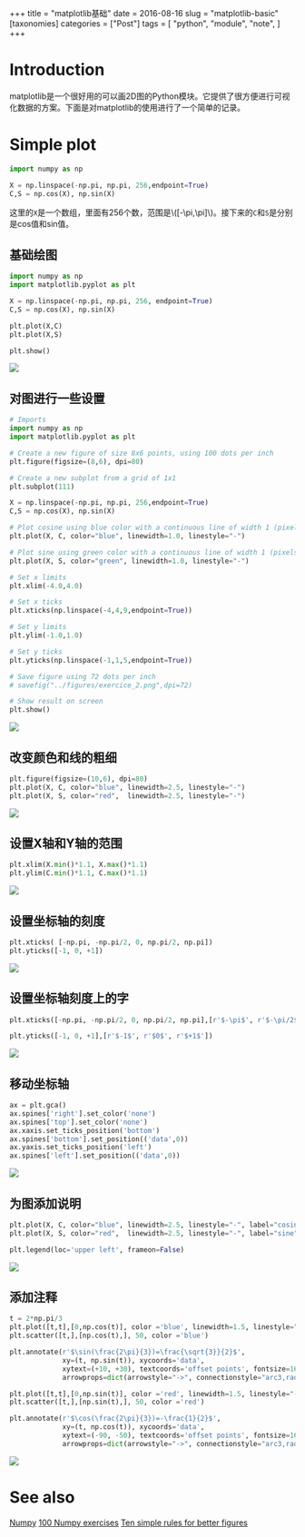 +++
title = "matplotlib基础"
date = 2016-08-16
slug = "matplotlib-basic"
[taxonomies]
categories =  ["Post"]
tags = [
  "python",
  "module",
  "note",
]
+++

# Introduction
matplotlib是一个很好用的可以画2D图的Python模块。它提供了很方便进行可视化数据的方案。下面是对matplotlib的使用进行了一个简单的记录。

# Simple plot
```python
import numpy as np

X = np.linspace(-np.pi, np.pi, 256,endpoint=True)
C,S = np.cos(X), np.sin(X)
```
这里的`X`是一个数组，里面有256个数，范围是\\([-\pi,\pi]\\)。接下来的`C`和`S`是分别是cos值和sin值。

## 基础绘图
```python
import numpy as np
import matplotlib.pyplot as plt

X = np.linspace(-np.pi, np.pi, 256, endpoint=True)
C,S = np.cos(X), np.sin(X)

plt.plot(X,C)
plt.plot(X,S)

plt.show()
```
![](http://www.labri.fr/perso/nrougier/teaching/matplotlib/figures/exercice_1.png)

## 对图进行一些设置
```python
# Imports
import numpy as np
import matplotlib.pyplot as plt

# Create a new figure of size 8x6 points, using 100 dots per inch
plt.figure(figsize=(8,6), dpi=80)

# Create a new subplot from a grid of 1x1
plt.subplot(111)

X = np.linspace(-np.pi, np.pi, 256,endpoint=True)
C,S = np.cos(X), np.sin(X)

# Plot cosine using blue color with a continuous line of width 1 (pixels)
plt.plot(X, C, color="blue", linewidth=1.0, linestyle="-")

# Plot sine using green color with a continuous line of width 1 (pixels)
plt.plot(X, S, color="green", linewidth=1.0, linestyle="-")

# Set x limits
plt.xlim(-4.0,4.0)

# Set x ticks
plt.xticks(np.linspace(-4,4,9,endpoint=True))

# Set y limits
plt.ylim(-1.0,1.0)

# Set y ticks
plt.yticks(np.linspace(-1,1,5,endpoint=True))

# Save figure using 72 dots per inch
# savefig("../figures/exercice_2.png",dpi=72)

# Show result on screen
plt.show()
```
![](http://www.labri.fr/perso/nrougier/teaching/matplotlib/figures/exercice_2.png)
## 改变颜色和线的粗细
```python
plt.figure(figsize=(10,6), dpi=80)
plt.plot(X, C, color="blue", linewidth=2.5, linestyle="-")
plt.plot(X, S, color="red",  linewidth=2.5, linestyle="-")
```
![](http://www.labri.fr/perso/nrougier/teaching/matplotlib/figures/exercice_3.png)

## 设置X轴和Y轴的范围
```python
plt.xlim(X.min()*1.1, X.max()*1.1)
plt.ylim(C.min()*1.1, C.max()*1.1)
```
![](http://www.labri.fr/perso/nrougier/teaching/matplotlib/figures/exercice_4.png)
## 设置坐标轴的刻度
```python
plt.xticks( [-np.pi, -np.pi/2, 0, np.pi/2, np.pi])
plt.yticks([-1, 0, +1])
```
![](http://www.labri.fr/perso/nrougier/teaching/matplotlib/figures/exercice_5.png)

## 设置坐标轴刻度上的字
```python
plt.xticks([-np.pi, -np.pi/2, 0, np.pi/2, np.pi],[r'$-\pi$', r'$-\pi/2$', r'$0$', r'$+\pi/2$', r'$+\pi$'])

plt.yticks([-1, 0, +1],[r'$-1$', r'$0$', r'$+1$'])
```
![](http://www.labri.fr/perso/nrougier/teaching/matplotlib/figures/exercice_6.png)


## 移动坐标轴
```python
ax = plt.gca()
ax.spines['right'].set_color('none')
ax.spines['top'].set_color('none')
ax.xaxis.set_ticks_position('bottom')
ax.spines['bottom'].set_position(('data',0))
ax.yaxis.set_ticks_position('left')
ax.spines['left'].set_position(('data',0))
```
![](http://www.labri.fr/perso/nrougier/teaching/matplotlib/figures/exercice_7.png)


## 为图添加说明
```python
plt.plot(X, C, color="blue", linewidth=2.5, linestyle="-", label="cosine")
plt.plot(X, S, color="red",  linewidth=2.5, linestyle="-", label="sine")

plt.legend(loc='upper left', frameon=False)
```
![](http://www.labri.fr/perso/nrougier/teaching/matplotlib/figures/exercice_8.png)

## 添加注释
```python
t = 2*np.pi/3
plt.plot([t,t],[0,np.cos(t)], color ='blue', linewidth=1.5, linestyle="--")
plt.scatter([t,],[np.cos(t),], 50, color ='blue')

plt.annotate(r'$\sin(\frac{2\pi}{3})=\frac{\sqrt{3}}{2}$',
             xy=(t, np.sin(t)), xycoords='data',
             xytext=(+10, +30), textcoords='offset points', fontsize=16,
             arrowprops=dict(arrowstyle="->", connectionstyle="arc3,rad=.2"))

plt.plot([t,t],[0,np.sin(t)], color ='red', linewidth=1.5, linestyle="--")
plt.scatter([t,],[np.sin(t),], 50, color ='red')

plt.annotate(r'$\cos(\frac{2\pi}{3})=-\frac{1}{2}$',
             xy=(t, np.cos(t)), xycoords='data',
             xytext=(-90, -50), textcoords='offset points', fontsize=16,
             arrowprops=dict(arrowstyle="->", connectionstyle="arc3,rad=.2"))
```
![](http://www.labri.fr/perso/nrougier/teaching/matplotlib/figures/exercice_9.png)

# See also
[Numpy](http://www.labri.fr/perso/nrougier/teaching/numpy/numpy.html)
[100 Numpy exercises](http://www.labri.fr/perso/nrougier/teaching/numpy.100/index.html)
[Ten simple rules for better figures](http://journals.plos.org/ploscompbiol/article?id=10.1371/journal.pcbi.1003833)